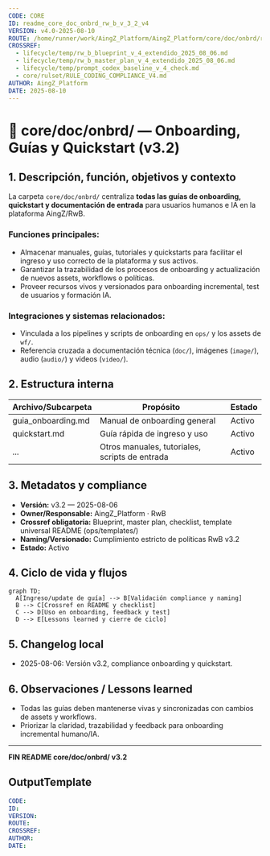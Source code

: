 ```yaml
---
CODE: CORE
ID: readme_core_doc_onbrd_rw_b_v_3_2_v4
VERSION: v4.0-2025-08-10
ROUTE: /home/runner/work/AingZ_Platform/AingZ_Platform/core/doc/onbrd/readme_core_doc_onbrd_rw_b_v_3_2.md
CROSSREF:
  - lifecycle/temp/rw_b_blueprint_v_4_extendido_2025_08_06.md
  - lifecycle/temp/rw_b_master_plan_v_4_extendido_2025_08_06.md
  - lifecycle/temp/prompt_codex_baseline_v_4_check.md
  - core/rulset/RULE_CODING_COMPLIANCE_V4.md
AUTHOR: AingZ_Platform
DATE: 2025-08-10
---
```

# 🚀 core/doc/onbrd/ — Onboarding, Guías y Quickstart (v3.2)

## 1. Descripción, función, objetivos y contexto

La carpeta `core/doc/onbrd/` centraliza **todas las guías de onboarding, quickstart y documentación de entrada** para usuarios humanos e IA en la plataforma AingZ/RwB.

### Funciones principales:

- Almacenar manuales, guías, tutoriales y quickstarts para facilitar el ingreso y uso correcto de la plataforma y sus activos.
- Garantizar la trazabilidad de los procesos de onboarding y actualización de nuevos assets, workflows o políticas.
- Proveer recursos vivos y versionados para onboarding incremental, test de usuarios y formación IA.

### Integraciones y sistemas relacionados:

- Vinculada a los pipelines y scripts de onboarding en `ops/` y los assets de `wf/`.
- Referencia cruzada a documentación técnica (`doc/`), imágenes (`image/`), audio (`audio/`) y videos (`video/`).

## 2. Estructura interna

| Archivo/Subcarpeta  | Propósito                                      | Estado |
| ------------------- | ---------------------------------------------- | ------ |
| guia\_onboarding.md | Manual de onboarding general                   | Activo |
| quickstart.md       | Guía rápida de ingreso y uso                   | Activo |
| ...                 | Otros manuales, tutoriales, scripts de entrada | Activo |

## 3. Metadatos y compliance

- **Versión:** v3.2 — 2025-08-06
- **Owner/Responsable:** AingZ\_Platform · RwB
- **Crossref obligatoria:** Blueprint, master plan, checklist, template universal README (ops/templates/)
- **Naming/Versionado:** Cumplimiento estricto de políticas RwB v3.2
- **Estado:** Activo

## 4. Ciclo de vida y flujos

```mermaid
graph TD;
  A[Ingreso/update de guía] --> B[Validación compliance y naming]
  B --> C[Crossref en README y checklist]
  C --> D[Uso en onboarding, feedback y test]
  D --> E[Lessons learned y cierre de ciclo]
```

## 5. Changelog local

- 2025-08-06: Versión v3.2, compliance onboarding y quickstart.

## 6. Observaciones / Lessons learned

- Todas las guías deben mantenerse vivas y sincronizadas con cambios de assets y workflows.
- Priorizar la claridad, trazabilidad y feedback para onboarding incremental humano/IA.

---

**FIN README core/doc/onbrd/ v3.2**

## OutputTemplate
```yaml
CODE:
ID:
VERSION:
ROUTE:
CROSSREF:
AUTHOR:
DATE:
```
